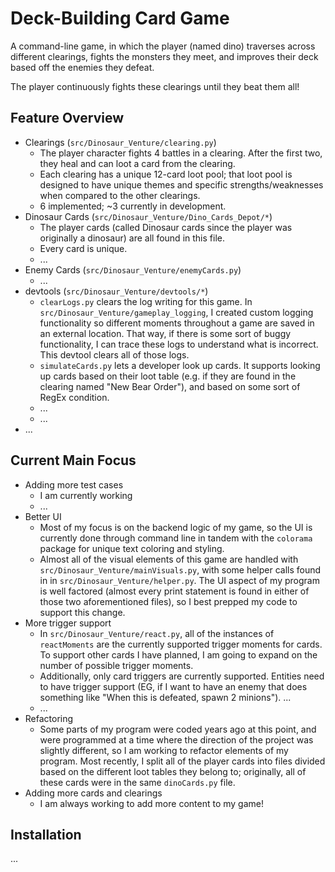 # Deck-Building Card Game

A command-line game, in which the player (named dino) traverses across different clearings, fights the monsters they meet, and improves their deck based off the enemies they defeat. 

The player continuously fights these clearings until they beat them all!

## Feature Overview

- Clearings (`src/Dinosaur_Venture/clearing.py`)
    - The player character fights 4 battles in a clearing. After the first two, they heal and can loot a card from the clearing.
    - Each clearing has a unique 12-card loot pool; that loot pool is designed to have unique themes and specific strengths/weaknesses when compared to the other clearings. 
    - 6 implemented; ~3 currently in development.
- Dinosaur Cards (`src/Dinosaur_Venture/Dino_Cards_Depot/*`)
    - The player cards (called Dinosaur cards since the player was originally a dinosaur) are all found in this file. 
    - Every card is unique. 
    - ...
- Enemy Cards (`src/Dinosaur_Venture/enemyCards.py`)
    - ...
- devtools (`src/Dinosaur_Venture/devtools/*`)
    - `clearLogs.py` clears the log writing for this game. In `src/Dinosaur_Venture/gameplay_logging`, I created custom logging functionality so different moments throughout a game are saved in an external location. That way, if there is some sort of buggy functionality, I can trace these logs to understand what is incorrect. This devtool clears all of those logs.
    - `simulateCards.py` lets a developer look up cards. It supports looking up cards based on their loot table (e.g. if they are found in the clearing named "New Bear Order"), and based on some sort of RegEx condition. 
    - ...
    - ...
- ...

## Current Main Focus

- Adding more test cases
    - I am currently working
    - ...
- Better UI
    - Most of my focus is on the backend logic of my game, so the UI is currently done through command line in tandem with the `colorama` package for unique text coloring and styling. 
    - Almost all of the visual elements of this game are handled with `src/Dinosaur_Venture/mainVisuals.py`, with some helper calls found in in `src/Dinosaur_Venture/helper.py`. The UI aspect of my program is well factored (almost every print statement is found in either of those two aforementioned files), so I best prepped my code to support this change. 
- More trigger support
    - In `src/Dinosaur_Venture/react.py`, all of the instances of `reactMoments` are the currently supported trigger moments for cards. To support other cards I have planned, I am going to expand on the number of possible trigger moments. 
    - Additionally, only card triggers are currently supported. Entities need to have trigger support (EG, if I want to have an enemy that does something like "When this is defeated, spawn 2 minions").           ...
    - ...
- Refactoring
    - Some parts of my program were coded years ago at this point, and were programmed at a time where the direction of the project was slightly different, so I am working to refactor elements of my program. Most recently, I split all of the player cards into files divided based on the different loot tables they belong to; originally, all of these cards were in the same `dinoCards.py` file.
- Adding more cards and clearings
    - I am always working to add more content to my game! 

## Installation
...